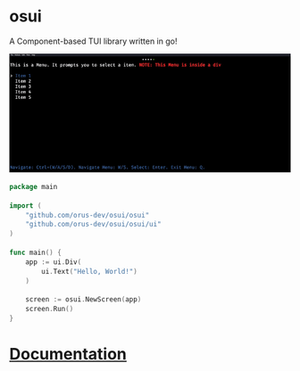 # osui
A Component-based TUI library written in go!

![OSUI](osui.gif)


```go
package main

import (
	"github.com/orus-dev/osui/osui"
	"github.com/orus-dev/osui/osui/ui"
)

func main() {
    app := ui.Div(
        ui.Text("Hello, World!")
    )

    screen := osui.NewScreen(app)
    screen.Run()
}
```

# [Documentation](https://github.com/orus-dev/osui/wiki)